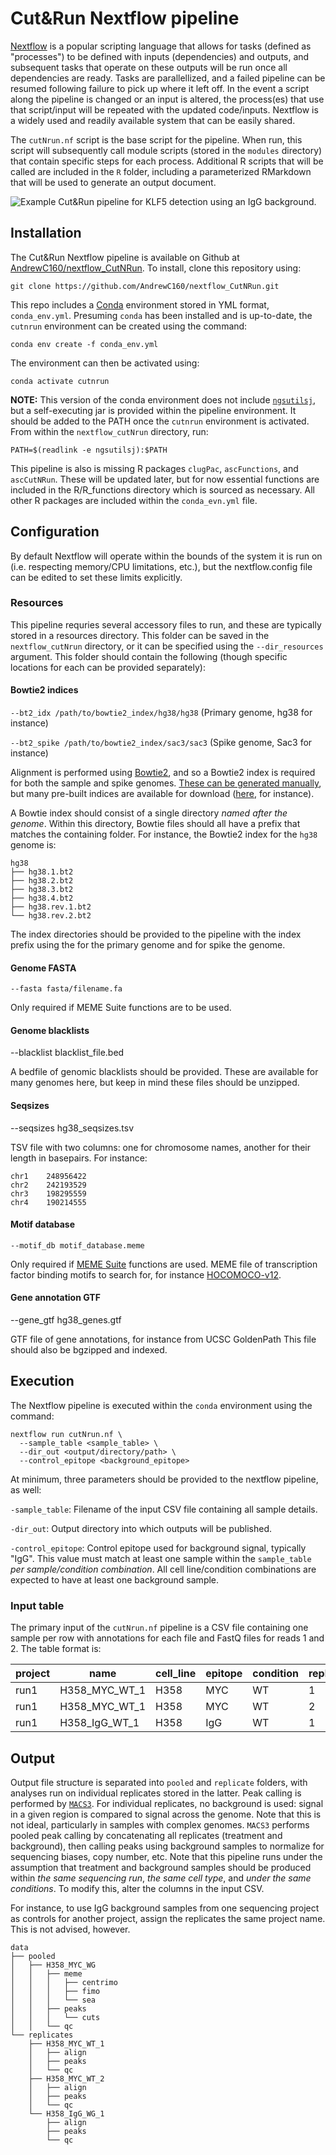# Cut&Run Nextflow pipeline

[Nextflow](https://github.com/nextflow-io/nextflow) is a popular scripting language that allows for tasks (defined as "processes") to be defined with inputs (dependencies) and outputs, and subsequent tasks that operate on these outputs will be run once all dependencies are ready. Tasks are parallellized, and a failed pipeline can be resumed following failure to pick up where it left off. In the event a script along the pipeline is changed or an input is altered, the process(es) that use that script/input will be repeated with the updated code/inputs. Nextflow is a widely used and readily available system that can be easily shared.

The `cutNrun.nf` script is the base script for the pipeline. When run, this script will subsequently call module scripts (stored in the `modules` directory) that contain specific steps for each process. Additional R scripts that will be called are included in the `R` folder, including a parameterized RMarkdown that will be used to generate an output document.

![*Example Cut&Run pipeline for KLF5 detection using an IgG background.*](https://github.com/user-attachments/assets/befeb93d-0720-43d1-aed0-74f950c133a8)

## Installation

The Cut&Run Nextflow pipeline is available on Github at [AndrewC160/nextflow_CutNRun](https://github.com/AndrewC160/nextflow_CutNRun). To install, clone this repository using:

`git clone https://github.com/AndrewC160/nextflow_CutNRun.git`

This repo includes a [Conda](https://docs.conda.io/projects/conda/en/latest/user-guide/install/index.html) environment stored in YML format, `conda_env.yml`. Presuming `conda` has been installed and is up-to-date, the `cutnrun` environment can be created using the command:

`conda env create -f conda_env.yml`

The environment can then be activated using:

`conda activate cutnrun`

**NOTE:** This version of the conda environment does not include [`ngsutilsj`](https://github.com/compgen-io/ngsutilsj), but a self-executing jar is provided within the pipeline environment. It should be added to the PATH once the `cutnrun` environment is activated. From within the `nextflow_cutNrun` directory, run:

`PATH=$(readlink -e ngsutilsj):$PATH`

This pipeline is also is missing R packages `clugPac`, `ascFunctions`, and `ascCutNRun`. These will be updated later, but for now essential functions are included in the R/R_functions directory which is sourced as necessary. All other R packages are included within the `conda_evn.yml` file.

## Configuration

By default Nextflow will operate within the bounds of the system it is run on (i.e. respecting memory/CPU limitations, etc.), but the nextflow.config file can be edited to set these limits explicitly.

### Resources

This pipeline requries several accessory files to run, and these are typically stored in a resources directory. This folder can be saved in the `nextflow_cutNrun` directory, or it can be specified using the `--dir_resources` argument. This folder should contain the following (though specific locations for each can be provided separately):

#### Bowtie2 indices

`--bt2_idx /path/to/bowtie2_index/hg38/hg38` (Primary genome, hg38 for instance)

`--bt2_spike /path/to/bowtie2_index/sac3/sac3` (Spike genome, Sac3 for instance)

Alignment is performed using [Bowtie2](https://bowtie-bio.sourceforge.net/bowtie2/index.shtml), and so a Bowtie2 index is required for both the sample and spike genomes. [These can be generated manually](https://bowtie-bio.sourceforge.net/bowtie2/manual.shtml#indexing-a-reference-genome), but many pre-built indices are available for download ([here](https://benlangmead.github.io/aws-indexes/bowtie), for instance).

A Bowtie index should consist of a single directory *named after the genome*. Within this directory, Bowtie files should all have a prefix that matches the containing folder. For instance, the Bowtie2 index for the `hg38` genome is:
```
hg38
├── hg38.1.bt2
├── hg38.2.bt2
├── hg38.3.bt2
├── hg38.4.bt2
├── hg38.rev.1.bt2
└── hg38.rev.2.bt2
```

The index directories should be provided to the pipeline with the index prefix using the for the primary genome and for spike the genome.

#### Genome FASTA

`--fasta fasta/filename.fa`

Only required if MEME Suite functions are to be used.

#### Genome blacklists

--blacklist blacklist_file.bed

A bedfile of genomic blacklists should be provided. These are available for many genomes here, but keep in mind these files should be unzipped.

#### Seqsizes

--seqsizes hg38_seqsizes.tsv

TSV file with two columns: one for chromosome names, another for their length in basepairs. For instance:
```
chr1    248956422
chr2    242193529
chr3    198295559
chr4    190214555
```

#### Motif database

`--motif_db motif_database.meme`

Only required if [MEME Suite](https://meme-suite.org/meme/0) functions are used. MEME file of transcription factor binding motifs to search for, for instance [HOCOMOCO-v12](https://hocomoco12.autosome.org/downloads_v12).

#### Gene annotation GTF

--gene_gtf hg38_genes.gtf

GTF file of gene annotations, for instance from UCSC GoldenPath This file should also be bgzipped and indexed.



## Execution

The Nextflow pipeline is executed within the `conda` environment using the command:
```
nextflow run cutNrun.nf \
  --sample_table <sample_table> \
  --dir_out <output/directory/path> \
  --control_epitope <background_epitope>
```

At minimum, three parameters should be provided to the nextflow pipeline, as well:

`-sample_table`: Filename of the input CSV file containing all sample details.

`-dir_out`: Output directory into which outputs will be published.

`-control_epitope`: Control epitope used for background signal, typically "IgG". This value must match at least one sample within the `sample_table` *per sample/condition combination*. All cell line/condition combinations are expected to have at least one background sample.

### Input table

The primary input of the `cutNrun.nf` pipeline is a CSV file containing one sample per row with annotations for each file and FastQ files for reads 1 and 2. The table format is:

project | name | cell_line | epitope | condition | replicate | R1 | R2 
--- | --- | --- | --- | --- | --- | --- |---
run1 | H358_MYC_WT_1 | H358      | MYC     | WT        |     1     | R1.fastq.gz | R2.fastq.gz
run1 | H358_MYC_WT_1 | H358      | MYC     | WT        |     2     | R1.fastq.gz | R2.fastq.gz
run1 | H358_IgG_WT_1 | H358      | IgG     | WT        |     1     | R1.fastq.gz | R2.fastq.gz

## Output

Output file structure is separated into `pooled` and `replicate` folders, with analyses run on individual replicates stored in the latter. Peak calling is performed by [`MACS3`](https://github.com/macs3-project/MACS). For individual replicates, no background is used: signal in a given region is compared to signal across the genome. Note that this is not ideal, particularly in samples with complex genomes. `MACS3` performs pooled peak calling by concatenating all replicates (treatment and background), then calling peaks using background samples to normalize for sequencing biases, copy number, etc. Note that this pipeline runs under the assumption that treatment and background samples should be produced within *the same sequencing run*, *the same cell type*, and *under the same conditions*. To modify this, alter the columns in the input CSV.

For instance, to use IgG background samples from one sequencing project as controls for another project, assign the replicates the same project name. This is not advised, however.
```
data
├── pooled
│   ├── H358_MYC_WG
│   │   ├── meme
│   │   │   ├── centrimo
│   │   │   ├── fimo
│   │   │   └── sea
│   │   ├── peaks
│   │   │   └── cuts
│   │   └── qc
└── replicates
    ├── H358_MYC_WT_1
    │   ├── align
    │   ├── peaks
    │   └── qc
    ├── H358_MYC_WT_2
    │   ├── align
    │   ├── peaks
    │   └── qc
    └── H358_IgG_WG_1
        ├── align
        ├── peaks
        └── qc
  
```

